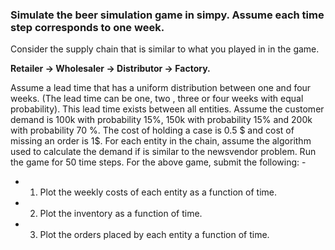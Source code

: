 ### Simulate the beer simulation game in simpy. Assume each time step corresponds to one week. 

Consider the supply chain that is similar to what you played in in the game.

**Retailer → Wholesaler → Distributor → Factory.**

Assume a lead time that has a uniform distribution between one and four weeks. (The lead time can be one, two , three or four weeks with equal probability). This lead time exists between all entities.
Assume the customer demand is 100k with probability 15%, 150k with probability 15% and 200k with probability 70 %. The cost of holding a case is 0.5 $ and cost of missing an order is 1$. For each entity in the chain, assume the algorithm used to calculate the demand if is similar to the newsvendor problem.
Run the game for 50 time steps.
For the above game, submit the following: -

- 1. Plot the weekly costs of each entity as a function of time. 
- 2. Plot the inventory as a function of time.
- 3. Plot the orders placed by each entity a function of time.